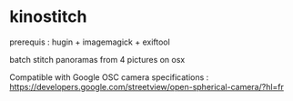 # kinostitch

prerequis : hugin + imagemagick + exiftool

batch stitch panoramas from 4 pictures on osx

Compatible with Google OSC camera specifications :
https://developers.google.com/streetview/open-spherical-camera/?hl=fr
